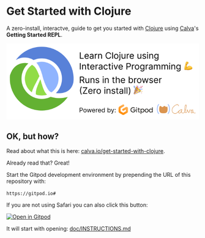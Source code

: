 # Get Started with Clojure

A zero-install, interactve, guide to get you started with [Clojure](https://clojure.org/) using [Calva](https://calva.io/)'s **Getting Started REPL**.

![Clojure and Calva](doc/get-started-with-clojure-header-wo-header.png)

## OK, but how?

Read about what this is here: [calva.io/get-started-with-clojure](https://calva.io/get-started-with-clojure/).

Already read that? Great!

Start the Gitpod development environment by prepending the URL of this repository with:

`https://gitpod.io#`

If you are not using Safari you can also click this button:

[![Open in Gitpod](https://gitpod.io/button/open-in-gitpod.svg)](https://gitpod.io/from-referrer/)

It will start with opening: [doc/INSTRUCTIONS.md](doc/INSTRUCTIONS.md)